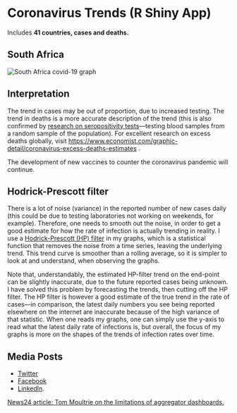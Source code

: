 # Coronavirus Trends (R Shiny App)

Includes **41 countries, cases and deaths.**

## South Africa

![South Africa covid-19 graph](https://www.dropbox.com/s/l0mq0go1fexqutw/South%20Africa.png?raw=1)

## Interpretation

The trend in cases may be out of proportion, due to increased testing. The trend in deaths is a more accurate description of the trend (this is also confirmed by [research on seropositivity tests](https://www.economist.com/briefing/2020/09/26/the-covid-19-pandemic-is-worse-than-official-figures-show)—testing blood samples from a random sample of the population). For excellent research on excess deaths globally, visit https://www.economist.com/graphic-detail/coronavirus-excess-deaths-estimates .

The development of new vaccines to counter the coronavirus pandemic will continue.

## Hodrick-Prescott filter

There is a lot of noise (variance) in the reported number of new cases daily (this could be due to testing laboratories not working on weekends, for example). Therefore, one needs to smooth out the noise, in order to get a good estimate for how the rate of infection is actually trending in reality. I use a [Hodrick-Prescott (HP) filter](https://en.wikipedia.org/wiki/Hodrick%E2%80%93Prescott_filter) in my graphs, which is a statistical function that removes the noise from a time series, leaving the underlying trend. This trend curve is smoother than a rolling average, so it is simpler to look at and understand, when observing the graphs.

Note that, understandably, the estimated HP-filter trend on the end-point can be slightly inaccurate, due to the future reported cases being unknown. I have solved this problem by forecasting the trends, then cutting off the HP filter. The HP filter is however a good estimate of the true trend in the rate of cases—in comparison, the latest daily numbers you see being reported elsewhere on the internet are inaccurate because of the high variance of that statistic. When one reads my graphs, one can simply use the y-axis to read what the latest daily rate of infections is, but overall, the focus of my graphs is more on the shapes of the trends of infection rates over time.

## Media Posts

- [Twitter](https://twitter.com/AidanHorn1/status/1525592405851914242)
- [Facebook](https://www.facebook.com/aidanjhorn.page/posts/433137861361355)
- [LinkedIn](https://www.linkedin.com/posts/aidan-horn_daily-covid-19-cases-across-provinces-in-activity-6707022105550163969-OnNn).

[News24 article: Tom Moultrie on the limitations of aggregator dashboards.](https://www.news24.com/news24/Analysis/analysis-what-can-and-cant-we-learn-from-the-official-covid-19-data-20200430)